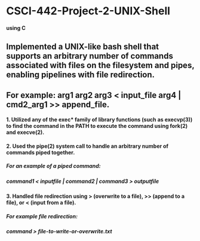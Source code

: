 # CSCI-442-Project-2-UNIX-Shell
#### using C

## Implemented a UNIX-like bash shell that supports an arbitrary number of commands associated with files on the filesystem and pipes, enabling pipelines with file redirection.
## For example: arg1 arg2 arg3 < input_file arg4 | cmd2_arg1 >> append_file.


#### 1. Utilized any of the exec* family of library functions (such as execvp(3)) to find the command in the PATH to execute the command using fork(2) and execve(2).

#### 2. Used the pipe(2) system call to handle an arbitrary number of commands piped together.
##### For an example of a piped command:
##### command1 < inputfile | command2 | command3 > outputfile

#### 3. Handled file redirection using > (overwrite to a file), >> (append to a file), or < (input from a file).
##### For example file redirection:
##### command > file-to-write-or-overwrite.txt
